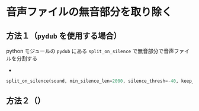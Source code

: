 # 音声ファイルの無音部分を取り除く

## 方法１（`pydub` を使用する場合）

python モジュールの `pydub` にある `split_on_silence` で無音部分で音声ファイルを分割する

- 
```python
split_on_silence(sound, min_silence_len=2000, silence_thresh=-40, keep_silence=600)
```

## 方法２（）
